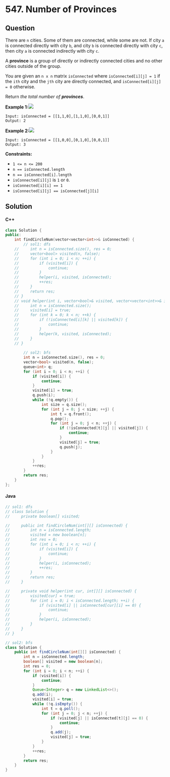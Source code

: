 # 547. Number of Provinces

## Question

There are `n` cities. Some of them are connected, while some are not. If city `a` is connected directly with city `b`, and city `b` is connected directly with city `c`, then city `a` is connected indirectly with city `c`.

A **province** is a group of directly or indirectly connected cities and no other cities outside of the group.

You are given an `n x n` matrix `isConnected` where `isConnected[i][j] = 1` if the `ith` city and the `jth` city are directly connected, and `isConnected[i][j] = 0` otherwise.

Return _the total number of **provinces**_.

**Example 1:**![](https://assets.leetcode.com/uploads/2020/12/24/graph1.jpg)

```
Input: isConnected = [[1,1,0],[1,1,0],[0,0,1]]
Output: 2
```

**Example 2:**![](https://assets.leetcode.com/uploads/2020/12/24/graph2.jpg)

```
Input: isConnected = [[1,0,0],[0,1,0],[0,0,1]]
Output: 3
```

**Constraints:**

* `1 <= n <= 200`
* `n == isConnected.length`
* `n == isConnected[i].length`
* `isConnected[i][j]` is `1` or `0`.
* `isConnected[i][i] == 1`
* `isConnected[i][j] == isConnected[j][i]`

## Solution

#### C++

```cpp
class Solution {
public:
    int findCircleNum(vector<vector<int>>& isConnected) {
        // sol1: dfs
    //     int n = isConnected.size(), res = 0;
    //     vector<bool> visited(n, false);
    //     for (int i = 0; i < n; ++i) {
    //         if (visited[i]) {
    //             continue;
    //         }
    //         helper(i, visited, isConnected);
    //         ++res;
    //     }
    //     return res;
    // }
    // void helper(int i, vector<bool>& visited, vector<vector<int>>& isConnected) {
    //     int n = isConnected.size();
    //     visited[i] = true;
    //     for (int k = 0; k < n; ++k) {
    //         if (!isConnected[i][k] || visited[k]) {
    //             continue;
    //         }
    //         helper(k, visited, isConnected);
    //     }
    // }
        
        // sol2: bfs
        int n = isConnected.size(), res = 0;
        vector<bool> visited(n, false);
        queue<int> q;
        for (int i = 0; i < n; ++i) {
            if (visited[i]) {
                continue;
            }
            visited[i] = true;
            q.push(i);
            while (!q.empty()) {
                int size = q.size();
                for (int j = 0; j < size; ++j) {
                    int t = q.front();
                    q.pop();
                    for (int j = 0; j < n; ++j) {
                        if (!isConnected[t][j] || visited[j]) {
                            continue;
                        }
                        visited[j] = true;
                        q.push(j);
                    }
                }
            }
            ++res;
        }
        return res;
    }
};
```

#### Java

```java
// sol1: dfs
// class Solution {
//     private boolean[] visited;

//     public int findCircleNum(int[][] isConnected) {
//         int n = isConnected.length;
//         visited = new boolean[n];
//         int res = 0;
//         for (int i = 0; i < n; ++i) {
//             if (visited[i]) {
//                 continue;
//             }
//             helper(i, isConnected);
//             ++res;
//         }
//         return res;
//     }

//     private void helper(int cur, int[][] isConnected) {
//         visited[cur] = true;
//         for (int i = 0; i < isConnected.length; ++i) {
//             if (visited[i] || isConnected[cur][i] == 0) {
//                 continue;
//             }
//             helper(i, isConnected);
//         }
//     }
// }

// sol2: bfs
class Solution {
    public int findCircleNum(int[][] isConnected) {
        int n = isConnected.length;
        boolean[] visited = new boolean[n];
        int res = 0;
        for (int i = 0; i < n; ++i) {
            if (visited[i]) {
                continue;
            }
            Queue<Integer> q = new LinkedList<>();
            q.add(i);
            visited[i] = true;
            while (!q.isEmpty()) {
                int t = q.poll();
                for (int j = 0; j < n; ++j) {
                    if (visited[j] || isConnected[t][j] == 0) {
                        continue;
                    }
                    q.add(j);
                    visited[j] = true;
                }
            }
            ++res;
        }
        return res;
    }
}
```
